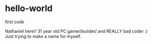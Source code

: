 # hello-world
first code 


Nathaniel here!!
31 year old PC gamer/builder/ and REALLY bad coder :) Just trying to make a name for myself.

